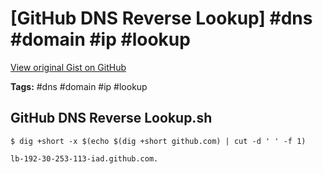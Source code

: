 # [GitHub DNS Reverse Lookup] #dns #domain #ip #lookup

[View original Gist on GitHub](https://gist.github.com/Integralist/def6f72d6651c4bd86c610da1d04dc48)

**Tags:** #dns #domain #ip #lookup

## GitHub DNS Reverse Lookup.sh

```shell
$ dig +short -x $(echo $(dig +short github.com) | cut -d ' ' -f 1)

lb-192-30-253-113-iad.github.com.
```

